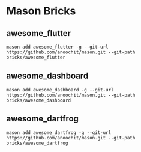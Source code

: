 # Mason Bricks

## awesome_flutter

`mason add awesome_flutter -g --git-url https://github.com/anoochit/mason.git --git-path bricks/awesome_flutter`

## awesome_dashboard

`mason add awesome_dashboard -g --git-url https://github.com/anoochit/mason.git --git-path bricks/awesome_dashboard`

## awesome_dartfrog

`mason add awesome_dartfrog -g --git-url https://github.com/anoochit/mason.git --git-path bricks/awesome_dartfrog`
